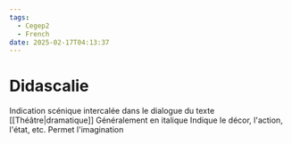 ```yaml
---
tags:
  - Cegep2
  - French
date: 2025-02-17T04:13:37
---
```


# Didascalie

Indication scénique intercalée dans le dialogue du texte [[Théâtre|dramatique]]
Généralement en italique
Indique le décor, l'action, l'état, etc.
Permet l'imagination